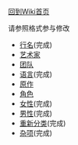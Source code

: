 ﻿[回到Wiki首页](https://github.com/Mapaler/EhTagTranslator/wiki)

请参照格式参与修改
* [行名](rows)(完成)
* [艺术家](artist)
* [团队](group)
* [语言](language)(完成)
* [原作](parody)
* [角色](character)
* [女性](female)(完成)
* [男性](male)(完成)
* [重新分类](reclass)(完成)
* [杂项](misc)(完成)